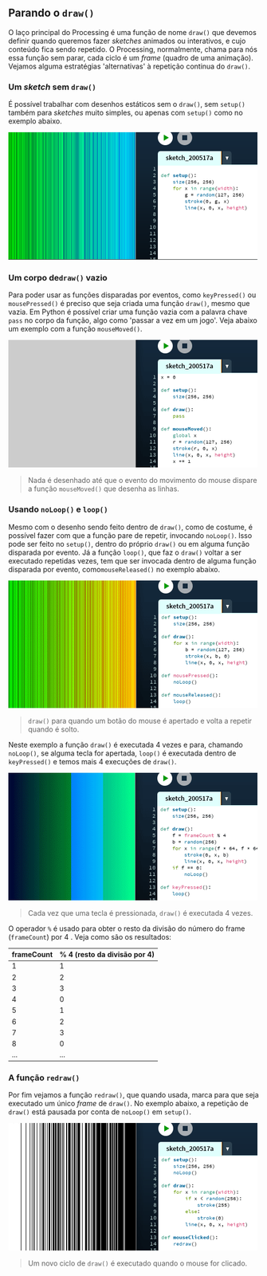 ## Parando o `draw()`

O laço principal do Processing é uma função de nome `draw()` que devemos definir quando queremos fazer *sketches*  animados ou interativos, e cujo conteúdo fica sendo repetido. O Processing, normalmente, chama para nós essa função sem parar, cada ciclo é um *frame* (quadro de uma animação). Vejamos alguma estratégias 'alternativas' à repetição continua do `draw()`.

### Um *sketch* sem `draw()`

É possível trabalhar  com desenhos estáticos sem o `draw()`,  sem `setup()` também para *sketches* muito simples, ou apenas com `setup()` como no exemplo abaixo.

![](assets/no_loop_setup_only.png)

### Um corpo de`draw()` vazio

Para poder usar as funções disparadas por eventos, como `keyPressed()` ou `mousePressed()` é preciso que seja criada uma função `draw()`, mesmo que vazia.  Em Python é possível criar uma função vazia com a palavra chave `pass` no corpo da função, algo como 'passar a vez em um jogo'. Veja abaixo um exemplo com a função `mouseMoved()`.

![](assets/no_loop_draw_pass.gif)

> Nada é desenhado até que o evento do movimento do mouse dispare a função `mouseMoved()` que desenha as linhas.

### Usando `noLoop()` e `loop()`

Mesmo com o desenho sendo feito dentro de `draw()`, como de costume, é possível fazer com que a função pare de repetir, invocando `noLoop()`.  Isso pode ser feito no `setup()`, dentro do próprio `draw()` ou em alguma função disparada por evento. Já a função `loop()`, que faz o `draw()` voltar  a ser executado repetidas vezes, tem que ser invocada dentro de alguma função disparada por evento, como`mouseReleased()` no exemplo abaixo.

![](assets/no_loop_loop.gif)

> `draw()` para quando um botão do mouse é apertado e volta a repetir quando é solto.

Neste  exemplo a função `draw()` é executada 4 vezes e para, chamando `noLoop()`, se alguma tecla for apertada, `loop()` é executada dentro de `keyPressed()` e temos mais 4 execuções de `draw()`.

![](assets/no_loop_no_loop.gif)

> Cada vez que uma tecla é pressionada, `draw()` é executada 4 vezes.

O operador `%` é usado para obter o resto da divisão do número do frame (`frameCount`) por 4 . Veja como são os resultados:

| frameCount | % 4 (resto da divisão por 4) |
| ---------- | ---------------------------- |
| 1          | 1                            |
| 2          | 2                            |
| 3          | 3                            |
| 4          | 0                            |
| 5          | 1                            |
| 6          | 2                            |
| 7          | 3                            |
| 8          | 0                            |
| ...        | ...                          |

### A função `redraw()`

Por fim vejamos a função `redraw()`, que quando  usada, marca para que seja executado um único *frame* de `draw()`. No exemplo abaixo, a repetição de `draw()` está pausada por conta de `noLoop()` em `setup()`.

![](assets/no_loop_redraw.gif)

> Um novo ciclo de `draw()` é executado quando o mouse for clicado.


